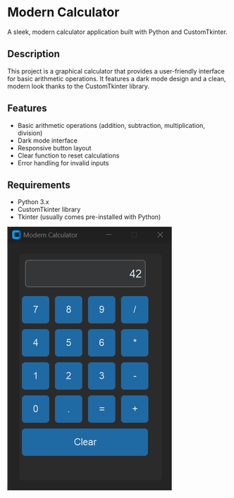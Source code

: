 # Modern Calculator

A sleek, modern calculator application built with Python and CustomTkinter.

## Description

This project is a graphical calculator that provides a user-friendly interface for basic arithmetic operations. It features a dark mode design and a clean, modern look thanks to the CustomTkinter library.

## Features

- Basic arithmetic operations (addition, subtraction, multiplication, division)
- Dark mode interface
- Responsive button layout
- Clear function to reset calculations
- Error handling for invalid inputs

## Requirements

- Python 3.x
- CustomTkinter library
- Tkinter (usually comes pre-installed with Python)

![Calculator](https://github.com/dimipash/Python_projects/blob/main/calculator/modern_calculator.jpg)